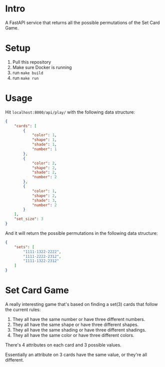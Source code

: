 # Intro
A FastAPI service that returns all the possible permutations of the Set Card Game.

# Setup
1. Pull this repository
2. Make sure Docker is running
3. run `make build`
4. run `make run`

# Usage
Hit `localhost:8000/api/play/` with the following data structure:

```json
{
    "cards": [
        {
            "color": 1,
            "shape": 1,
            "shade": 1,
            "number": 1
        },
        {
            "color": 2,
            "shape": 2,
            "shade": 2,
            "number": 2
        },
        {
            "color": 1,
            "shape": 2,
            "shade": 3,
            "number": 2
        }
    ],
    "set_size": 3
}
```

And it will return the possible permutations in the following data structure:

```json
{
    "sets": [
        "1111-1322-2222",
        "1111-2222-2312",
        "1111-1322-2312"
    ]
}
```


# Set Card Game
A really interesting game that's based on finding a set(3) cards that follow the current rules:

1. They all have the same number or have three different numbers.
2. They all have the same shape or have three different shapes.
3. They all have the same shading or have three different shadings.
4. They all have the same color or have three different colors.

There's 4 attributes on each card and 3 possible values.

Essentially an attribute on 3 cards have the same value, or they're all different.


